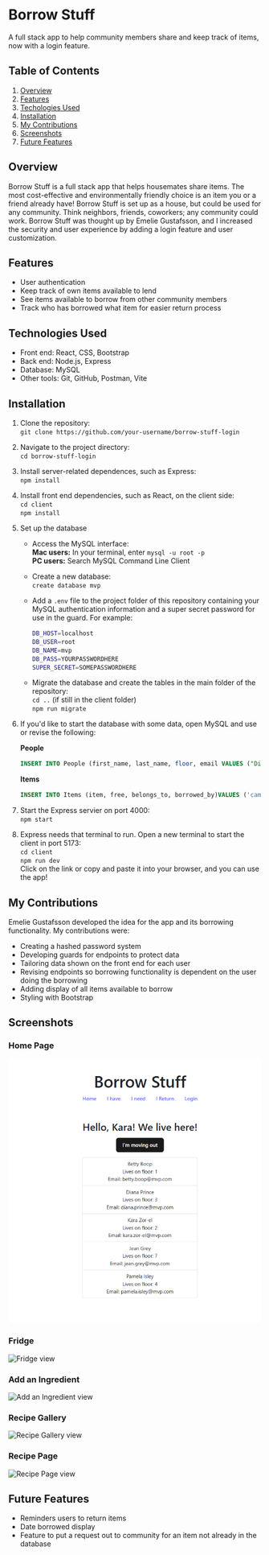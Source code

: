 # Borrow Stuff
A full stack app to help community members share and keep track of items, now with a login feature. 

## Table of Contents

1. [Overview](#overview)
2. [Features](#features)
3. [Techologies Used](#technologies-used)
4. [Installation](#installation)
5. [My Contributions](#my-contributions)
6. [Screenshots](#screenshots)
7. [Future Features](#future-features)

## Overview
Borrow Stuff is a full stack app that helps housemates share items. The most cost-effective and environmentally friendly choice is an item you or a friend already have! Borrow Stuff is set up as a house, but could be used for any community. Think neighbors, friends, coworkers; any community could work. Borrow Stuff was thought up by Emelie Gustafsson, and I increased the security and user experience by adding a login feature and user customization.

## Features
- User authentication
- Keep track of own items available to lend
- See items available to borrow from other community members
- Track who has borrowed what item for easier return process

## Technologies Used
- Front end: React, CSS, Bootstrap
- Back end: Node.js, Express
- Database: MySQL
- Other tools: Git, GitHub, Postman, Vite

## Installation
1. Clone the repository:  
  `git clone https://github.com/your-username/borrow-stuff-login`

2. Navigate to the project directory:  
  `cd borrow-stuff-login`

3. Install server-related dependences, such as Express:  
  `npm install`

4. Install front end dependencies, such as React, on the client side:  
  `cd client`  
  `npm install`

5. Set up the database
    - Access the MySQL interface:  
    **Mac users:** In your terminal, enter `mysql -u root -p`  
    **PC users:** Search MySQL Command Line Client

    - Create a new database:  
    `create database mvp`
  
    - Add a `.env` file to the project folder of this repository containing your MySQL authentication information and a super secret password for use in the guard. For example:  
      ```bash
      DB_HOST=localhost
      DB_USER=root
      DB_NAME=mvp
      DB_PASS=YOURPASSWORDHERE
      SUPER_SECRET=SOMEPASSWORDHERE
      ```
    - Migrate the database and create the tables in the main folder of the repository:  
    `cd ..` (if still in the client folder)  
    `npm run migrate`

6. If you'd like to start the database with some data, open MySQL and use or revise the following:

    **People**  
    ```sql
    INSERT INTO People (first_name, last_name, floor, email VALUES ("Diana", "Prince", 3, "diana.prince@mvp.com"), ("Kara", "Zor-El", 2, "kara.zor-el@mvp.com"), ("Jean", "Grey",7, "jean.grey@mvp.com"), ("Barbara", "Gordon", 8, "barbara.gordon@mvp.com"), ("Pamela", "Isley", 4, "pamela.isley@mvp.com");
    ```
    
    **Items**
    ```sql
    INSERT INTO Items (item, free, belongs_to, borrowed_by)VALUES ('camera', true, 1, NULL), ('laptop', true, 2, NULL), ('microphone', true, 3, NULL), ('tripod', true, 4, NULL), ('tablet', true, 5, NULL), ('headphones', true, 1, NULL), ('projector', true, 2, NULL), ('smartphone', false, 3, 1), ('speaker', false, 4, 2),('monitor', true, 5, NULL), ('keyboard', true, 1, NULL);
    ```

7. Start the Express servier on port 4000:  
`npm start`

8. Express needs that terminal to run. Open a new terminal to start the client in port 5173:  
  `cd client`  
  `npm run dev`  
  Click on the link or copy and paste it into your browser, and you can use the app!

## My Contributions
Emelie Gustafsson developed the idea for the app and its borrowing functionality. My contributions were:
- Creating a hashed password system
- Developing guards for endpoints to protect data
- Tailoring data shown on the front end for each user
- Revising endpoints so borrowing functionality is dependent on the user doing the borrowing
- Adding display of all items available to borrow
- Styling with Bootstrap

## Screenshots
### Home Page
![Home Page view](/readmeassets/Home-Page.png "Home Page")
### Fridge
![Fridge view](/readmeassets/Fridge.png "Fridge")
### Add an Ingredient
![Add an Ingredient view](/readmeassets/Add-Ingredient.png "Add Ingredient")
### Recipe Gallery
![Recipe Gallery view](/readmeassets/Recipe-Gallery.png "Recipe Gallery")
### Recipe Page
![Recipe Page view](/readmeassets/Recipe-Page.png "Recipe Page")

## Future Features
- Reminders users to return items
- Date borrowed display
- Feature to put a request out to community for an item not already in the database
